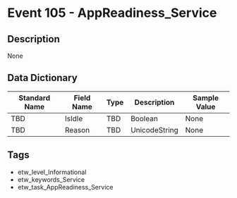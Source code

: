 # Event 105 - AppReadiness_Service

## Description
None

## Data Dictionary
|Standard Name|Field Name|Type|Description|Sample Value|
|---|---|---|---|---|
|TBD|IsIdle|TBD|Boolean|None|None|
|TBD|Reason|TBD|UnicodeString|None|None|

## Tags
* etw_level_Informational
* etw_keywords_Service
* etw_task_AppReadiness_Service